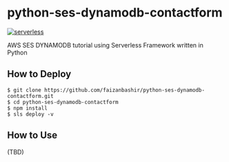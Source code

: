 # python-ses-dynamodb-contactform

[![serverless](http://public.serverless.com/badges/v3.svg)](http://www.serverless.com)

AWS SES DYNAMODB tutorial using Serverless Framework written in Python

## How to Deploy

```
$ git clone https://github.com/faizanbashir/python-ses-dynamodb-contactform.git
$ cd python-ses-dynamodb-contactform
$ npm install
$ sls deploy -v
```

## How to Use

(TBD)